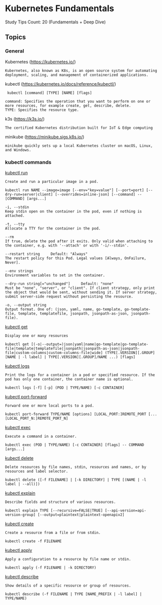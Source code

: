 # Kubernetes Fundamentals

Study Tips Count: 20 (Fundamentals + Deep Dive)

## Topics

### General

Kubernetes (https://kubernetes.io/)

```
Kubernetes, also known as K8s, is an open source system for automating deployment, scaling, and management of containerized applications.
```

kubectl (https://kubernetes.io/docs/reference/kubectl/)

```
 kubectl [command] [TYPE] [NAME] [flags]

command: Specifies the operation that you want to perform on one or more resources, for example create, get, describe, delete.
TYPE: Specifies the resource type. 
```

k3s (https://k3s.io/)

```
The certified Kubernetes distribution built for IoT & Edge computing
```

minikube (https://minikube.sigs.k8s.io/)

```
minikube quickly sets up a local Kubernetes cluster on macOS, Linux, and Windows.
```

### kubectl commands

[kubectl run](https://kubernetes.io/docs/reference/kubectl/generated/kubectl_run/)

```
Create and run a particular image in a pod.

kubectl run NAME --image=image [--env="key=value"] [--port=port] [--dry-run=server|client] [--overrides=inline-json] [--command] -- [COMMAND] [args...]

-i, --stdin
Keep stdin open on the container in the pod, even if nothing is attached.

-t, --tty
Allocate a TTY for the container in the pod.

--rm
If true, delete the pod after it exits. Only valid when attaching to the container, e.g. with '--attach' or with '-i/--stdin'.

--restart string     Default: "Always"
The restart policy for this Pod. Legal values [Always, OnFailure, Never].

--env strings
Environment variables to set in the container.

--dry-run string[="unchanged"]     Default: "none"
Must be "none", "server", or "client". If client strategy, only print the object that would be sent, without sending it. If server strategy, submit server-side request without persisting the resource.

-o, --output string
Output format. One of: (json, yaml, name, go-template, go-template-file, template, templatefile, jsonpath, jsonpath-as-json, jsonpath-file).
```

[kubectl get](https://kubernetes.io/docs/reference/kubectl/generated/kubectl_get/)

```
Display one or many resources

kubectl get [(-o|--output=)json|yaml|name|go-template|go-template-file|template|templatefile|jsonpath|jsonpath-as-json|jsonpath-file|custom-columns|custom-columns-file|wide] (TYPE[.VERSION][.GROUP] [NAME | -l label] | TYPE[.VERSION][.GROUP]/NAME ...) [flags]
```

[kubectl logs](https://kubernetes.io/docs/reference/kubectl/generated/kubectl_logs/)

```
Print the logs for a container in a pod or specified resource. If the pod has only one container, the container name is optional.

kubectl logs [-f] [-p] (POD | TYPE/NAME) [-c CONTAINER]
```

[kubectl port-forward](https://kubernetes.io/docs/reference/kubectl/generated/kubectl_port-forward/)

```
Forward one or more local ports to a pod.

kubectl port-forward TYPE/NAME [options] [LOCAL_PORT:]REMOTE_PORT [...[LOCAL_PORT_N:]REMOTE_PORT_N]
```

[kubectl exec](https://kubernetes.io/docs/reference/kubectl/generated/kubectl_exec/)

```
Execute a command in a container.

kubectl exec (POD | TYPE/NAME) [-c CONTAINER] [flags] -- COMMAND [args...]
```

[kubectl delete](https://kubernetes.io/docs/reference/kubectl/generated/kubectl_delete/)

```
Delete resources by file names, stdin, resources and names, or by resources and label selector.

kubectl delete ([-f FILENAME] | [-k DIRECTORY] | TYPE [(NAME | -l label | --all)])
```

[kubectl explain](https://kubernetes.io/docs/reference/kubectl/generated/kubectl_explain/)

```
Describe fields and structure of various resources.

kubectl explain TYPE [--recursive=FALSE|TRUE] [--api-version=api-version-group] [--output=plaintext|plaintext-openapiv2]
```

[kubectl create](https://kubernetes.io/docs/reference/kubectl/generated/kubectl_create/)

```
Create a resource from a file or from stdin.

kubectl create -f FILENAME
```

[kubectl apply](https://kubernetes.io/docs/reference/kubectl/generated/kubectl_apply/)

```
Apply a configuration to a resource by file name or stdin.

kubectl apply (-f FILENAME | -k DIRECTORY)
```

[kubectl describe](https://kubernetes.io/docs/reference/kubectl/generated/kubectl_describe/)

```
Show details of a specific resource or group of resources.

kubectl describe (-f FILENAME | TYPE [NAME_PREFIX | -l label] | TYPE/NAME)
```
